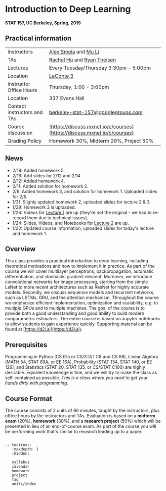 # Introduction to Deep Learning
**STAT 157, UC Berkeley, Spring, 2019**

## Practical information

| | |
|---|---|
| Instructors | [Alex Smola](https://alex.smola.org) and [Mu Li](https://github.com/mli) |
| TAs | [Rachel Hu](https://statistics.berkeley.edu/people/rachel-hu) and [Ryan Theisen](http://ryantheisen.com/) |
| Lectures | Every Tuesday/Thursday 3:30pm - 5:00pm |
| Location | [LeConte 3](https://confluence.ets.berkeley.edu/confluence/display/CL/3+LeConte) |
| Instructor Office Hours | Thursday, 1:00 - 3:00pm |
| Location | 337 Evans Hall |
| Contact instructors and TAs | berkeley-stat-157@googlegroups.com |
| Course discussion | [https://discuss.mxnet.io/c/courses](https://discuss.mxnet.io/c/courses) |
| Grading Policy | Homework 30%, Midterm 20%, Project 50% |

## News

- 2/19: Added homework 5.
- 2/16: Add slides for 2/12 and 2/14
- 2/12: Added homework 4.
- 2/11: Added solution for homework 2.
- 2/6: Added homework 3, and solution for homework 1. Uploaded slides for 2/5.
- 1/31: Slighly updated homework 2, uploaded slides for lecture 2 & 3.
- 1/29: Homework 2 is uploaded.
- 1/26: Videos for [Lecture 1](units/introduction.html) are up
  (they're not the original - we had to re-record them due to
  technical issues).
- 1/24: Slides, Videos, and Notebooks for [Lecture 2](units/probability.html) are up.
- 1/22: Updated course information, uploaded slides for today's lecture and homework 1.

## Overview

This class provides a practical introduction to deep learning, including
theoretical motivations and how to implement it in practice. As part of the
course we will cover multilayer perceptrons, backpropagation, automatic
differentiation, and stochastic gradient descent. Moreover, we introduce
convolutional networks for image processing, starting from the simple LeNet to
more recent architectures such as ResNet for highly accurate models. Secondly,
we discuss sequence models and recurrent networks, such as LSTMs, GRU, and the
attention mechanism. Throughout the course we emphasize efficient
implementation, optimization and scalability, e.g. to multiple GPUs and to
multiple machines. The goal of the course is to provide both a good
understanding and good ability to build modern nonparametric estimators. The
entire course is based on Jupyter notebooks to allow students to gain experience
quickly. Supporting material can be found at [https://d2l.ai](https://d2l.ai).

## Prerequisites

Programming in Python (CS 61a or CS/STAT C8 and CS 88), Linear Algebra (MATH 54,
STAT 89A, or EE 16A), Probability (STAT 134, STAT 140, or EE 126), and
Statistics (STAT 20, STAT 135, or CS/STAT C100) are highly
desirable. Eqivalent knowledge is fine, and we will try to make the
class as self-contained as possible. *This is a class where you need
to get your hands dirty with programming.*

## Course Format

The course consists of 2 units of 90 minutes, taught by the
instructors, plus office hours by the instructors and TAs. Evaluation
is based on a __midterm exam__ (20%), __homework__ (30%), and a __research
project__ (50%) which will be presented in lieu of an end-of-course
exam. As part of the course you will be performing work that's similar
to research leading up to a paper.


```eval_rst

.. toctree::
   :maxdepth: 1
   :hidden:

   syllabus
   calendar
   homework
   project
   faq
   units/index
```
